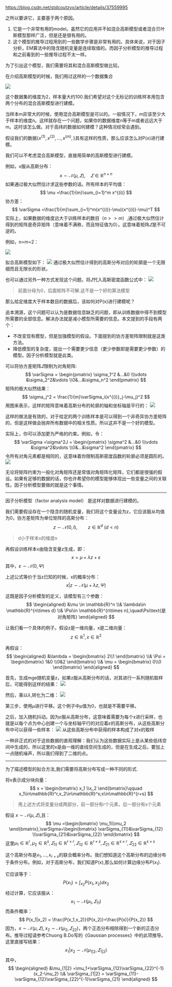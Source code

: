 https://blog.csdn.net/stdcoutzyx/article/details/37559995

之所以要讲它，主要基于两个原因。
1. 它是一个非常有用的model。虽然它的应用并不如混合高斯模型或者混合贝叶斯模型那样广泛，但是还是很有用的。
2. 这个模型的推导过程用到的一些数学步骤是非常有用的。具体来说，对于因子分析，EM算法中的隐含随机变量是连续取值的。而因子分析模型的推导过程和之前看到的一些推导过程不太一样。

为了引出这个模型，我们需要将其和混合高斯模型做比较。

在介绍高斯模型的时候，我们用过这样的一个数据集合

![](https://raw.githubusercontent.com/fray-hao/images/master/20190415090909.png)

这个数据集的维度为2，样本量大约100.我们希望对这个无标记的训练样本用包含两个分布的混合高斯模型进行建模。

当样本m非常大的时候，使用混合高斯模型是可以的。一般情况下，m应该至少大于样本的维度n。这样就存在一个问题，如果你的数据维度n等于m或者远远大于m。这时该怎么做。对于高纬的数据如何建模？这种情况经常会遇到。

假设我们的数据$\{x^{(1)},x^{(2)},...,x^{(m)},\}$具有这样的性质，那么应该怎么对P(x)进行建模。

我们可以不考虑混合高斯模型，直接用简单的高斯模型进行建模。

例如，x服从高斯分布：
$$
x\sim \mathcal{N}(\mu,\varSigma),\quad\varSigma\in \mathbb{R}^{n\times n}
$$
如果通过极大似然估计求这些参数的话。所有样本的平均值：
$$
\mu =\frac{1}{m}\sum_{i=1}^m x^{(i)}
$$
协方差：
$$
\varSigma =\frac{1}{m}\sum_{i=1}^m(x^{(i)}-\mu)(x^{(i)}-\mu)^T
$$
实际上，如果数据的维度远大于训练样本的数目（$n>> m$）,通过极大似然估计得到的矩阵是奇异矩阵（意味着不满秩，而且特征值为0）。这意味着矩阵$\varSigma$是不可逆的。

例如，n=m=2：

![](https://raw.githubusercontent.com/fray-hao/images/master/20190415120127.png)

拟合高斯模型如下：
![](https://raw.githubusercontent.com/fray-hao/images/master/20190415120702.png)
通过极大似然估计得到的高斯分布对应的轮廓是一个无限细而且无限长的形状。

也可以通过另外一种方式发现这个问题。将$\varSigma$代入高斯密度函数公式中：
![](https://raw.githubusercontent.com/fray-hao/images/master/20190415121445.png)

> 前面分母为0，后面矩阵不可解.这不是一个好的算法模型

那么给定维度大于样本数目的数据后，该如何对P(x)进行建模呢？


追本溯源，这个问题可以认为是数据信息缺乏的问题，即从训练数据中得不到模型所需要的全部信息。解决办法就是减小模型所需要的信息。本文提到的手段有两个：
- 不改变现有模型，但是加强模型的假设。下面提到的协方差矩阵限制就是这类方法。
- 降低模型的复杂度，提出一个需要更少信息（更少参数即是需要更少参数）的模型。因子分析模型就是此类。

可以将协方差矩阵$\varSigma$限制为对角矩阵:
$$
\varSigma = \begin{pmatrix}
    \sigma_1^2 &...&0
    \\\vdots  &\sigma_2^2&\vdots
    \\0&...&\sigma_n^2
\end{pmatrix}
$$
矩阵的极大似然结果：
$$
\sigma_j^2 = \frac{1}{m}\varSigma_i(x^{(i)}_j-\mu_j)^2
$$
用图来表示，这样的矩阵意味着高斯分布的轮廓的轴和坐标轴是平行的：
![](https://raw.githubusercontent.com/fray-hao/images/master/20190419083535.png)

这样的做法是有效的，对于给定的两个训练样本是可以得到一个非奇异协方差矩阵的，但是这样做会抛弃所有数据中的相关性质。所以这并不是一个好的模型。

实际上，你可以添加更为严格的约束。例如，令：
$$
\varSigma =\sigma^2J = \begin{pmatrix}
    \sigma^2 &...&0
    \\\vdots  &\sigma^2&\vdots
    \\0&...&\sigma^2
\end{pmatrix}
$$
令所有对角元素都是相同的，这意味着你限制高斯密度函数的轮廓必须是圆形的。
![](https://raw.githubusercontent.com/fray-hao/images/master/20190419084503.png)

无论将矩阵约束为一般化对角矩阵还是常值对角矩阵化矩阵，它们都是很强的假设。如果有足够的数据的话，你也许希望你的模型能够体现出一些变量之间的关联性。因子分析模型要做的就是这个事情。

---

因子分析模型（factor analysis model） 是这样对数据进行建模的。

我们需要假设存在一个隐含的随机变量，我们将这个变量设为z，它应该服从均值为0，协方差矩阵为单位矩阵的高斯分布：
$$
z\sim \mathcal{N}(0,I),\quad\quad z\in \mathbb{R}^d\ (d<n)
$$
> d小于样本x的维度n

再假设训练样本x由隐含变量z生成，即：
$$
x = \mu +\lambda z + \varepsilon
$$
其中，$\varepsilon\sim\mathcal{N}(0,\Psi)$

上述公式等价于当z已知的时候，x的概率分布：
$$
x|z\sim \mathcal{N}(\mu+\lambda z,\Psi)
$$

这既是因子分析模型的定义，该模型有三个参数：
$$
\begin{aligned}
    &\mu \in \mathbb{R}^n
    \\& \lambda\in \mathbb{R}^{n\times d}
    \\& \Psi\in \mathbb{R}^{n\times n},\quad\Psi\text{是对角矩阵}
\end{aligned}
$$

让我们看一个具体的例子。假设z是一维向量，x是二维向量：
$$
z\in \mathbb{R}^1,x\in\mathbb{R}^2
$$

再假设：
$$
\begin{aligned}
    &\lambda = \begin{bmatrix}
    2\\1
\end{bmatrix}
\\& \Psi = \begin{bmatrix}
    1&0
    \\0&2
\end{bmatrix}
\\& \mu = \begin{bmatrix}
    0\\0
\end{bmatrix}
\end{aligned}
$$

首先，生成mge随机变量z，如果z服从高斯分布的话，对其进行一系列随机取样后，可能得到这样的结果：
![](https://raw.githubusercontent.com/fray-hao/images/master/20190419103820.png)

然后，乘以$\lambda$,转化为二维：
![](https://raw.githubusercontent.com/fray-hao/images/master/20190419104123.png)

第三步，使用$\mu$进行平移。这个例子中$\mu$值为0，也就是不需要平移。

之后，加入随机抖动。因为$\varepsilon$服从高斯分布，这意味着需要为每个x进行采样，也就是以每个点为中心创建一个与坐标轴平行的对应着$\varepsilon$的高斯分布，从这些高斯分布中可以获得一些样本：
![](https://raw.githubusercontent.com/fray-hao/images/master/20190419105224.png)
从这些高斯分布中获得的样本构成了对x的取样

一种非正式的对于这些数据的直观理解：我们认为这些数据实际上是从某些低纬空间中生成的，所以这里的x是由一维的直线空间生成的，但是在生成之后，要加上一点随机噪声，所以我们得到了二维的点。

----

为了描述模型的拟合方法,我们需要将高斯分布写成一种不同的形式.

将x表示成分块向量：
$$
x = \begin{bmatrix}
    x_1
    \\x_2
\end{bmatrix}\qquad x_1\in\mathbb{R}^r,x_2\in\mathbb{R}^s;x\in\mathbb{R}^{r+s}
$$
> 用上述方式将变量分成两部分，前一部分有r个元素，后一部分有s个元素

假设 $x\sim \mathcal{N}(\mu,\varSigma)$,且：
$$
\mu =\begin{bmatrix}
    \mu_1\\\mu_2
\end{bmatrix},\varSigma=\begin{bmatrix}
    \varSigma_{11}&\varSigma_{12}
    \\\varSigma_{21}&\varSigma_{22}
\end{bmatrix}
$$
这里$\mu_1\in\mathbb{R}^r,\mu_2\in\mathbb{R}^s,\varSigma_{11}\in\mathbb{R}^{r\times r},\varSigma_{12}\in\mathbb{R}^{r\times s},\varSigma_{21}\in\mathbb{R}^{s\times r},\varSigma_{22}\in\mathbb{R}^{s\times s}$

这个高斯分布是$x_1,...,x_{r+s}$的联合概率分布。我们想知道这个高斯分布的边缘分布于条件分布。例如，对于高斯分布，我们知道P(x),那么如何计算边缘分布$P(x_1)$.

它应该等于：
$$
P(x_1) = \int_{x_2} P(x_1,x_2)dx_2
$$
经过计算，它应该服从：
$$
x_1\sim\mathcal{N}(\mu_1,\varSigma_{11})
$$
而条件概率：
$$
P(x_1|x_2) = \frac{P(x_1,x_2)}{P(x_2)}=\frac{P(x)}{P(x_2)}
$$
因为，$x\sim\mathcal{N}(\mu,\varSigma),x_2\sim\mathcal{N}(\mu_2,\varSigma_{22})$，两个正态分布相除得到一个新的正态分布。推导过程请参考Chuong B.Do写的《Gaussian processes》中的此项推导。这里直接写结果：
$$
x_1|x_2 \sim \mathcal{N}(\mu_{1|2},\varSigma_{1|2})
$$
其中，
$$
\begin{aligned}
    &\mu_{1|2} =\mu_1+\varSigma_{12}\varSigma_{22}^{-1}(x_2-\mu_2)
    \\& \varSigma_{1|2} = \varSigma_{11}-\varSigma_{12}\varSigma_{22}^{-1}\varSigma_{21}
\end{aligned}
$$